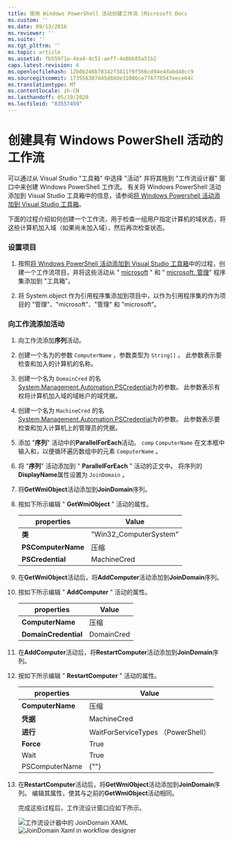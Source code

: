```yaml
---
title: 使用 Windows PowerShell 活动创建工作流 |Microsoft Docs
ms.custom: ''
ms.date: 09/13/2016
ms.reviewer: ''
ms.suite: ''
ms.tgt_pltfrm: ''
ms.topic: article
ms.assetid: fb55971a-4ea4-4c51-aeff-4e0bb05a51b2
caps.latest.revision: 6
ms.openlocfilehash: 12b0b246b78142f3811f9f566cd94e4dabd40cc9
ms.sourcegitcommit: 173556307d45d88de31086ce776770547eece64c
ms.translationtype: MT
ms.contentlocale: zh-CN
ms.lasthandoff: 05/19/2020
ms.locfileid: "83557459"
---
```

# <a name="creating-a-workflow-with-windows-powershell-activities"></a>创建具有 Windows PowerShell 活动的工作流

可以通过从 Visual Studio "工具箱" 中选择 "活动" 并将其拖到 "工作流设计器" 窗口中来创建 Windows PowerShell 工作流。 有关将 Windows PowerShell 活动添加到 Visual Studio 工具箱中的信息，请参阅[将 Windows Powershell 活动添加到 Visual Studio 工具箱](./adding-windows-powershell-activities-to-the-visual-studio-toolbox.md)。

下面的过程介绍如何创建一个工作流，用于检查一组用户指定计算机的域状态，将这些计算机加入域（如果尚未加入域），然后再次检查状态。

### <a name="setting-up-the-project"></a>设置项目

1. 按照[将 Windows PowerShell 活动添加到 Visual Studio 工具箱](./adding-windows-powershell-activities-to-the-visual-studio-toolbox.md)中的过程，创建一个工作流项目，并将这些活动从 " [microsoft](/dotnet/api/Microsoft.PowerShell.Activities) " 和 " [microsoft. 管理](/dotnet/api/Microsoft.PowerShell.Management.Activities)" 程序集添加到 "工具箱"。

2. 将 System.object 作为引用程序集添加到项目中，以作为引用程序集的作为项目的 "管理"、"microsoft"、"管理" 和 "microsoft"。

### <a name="adding-activities-to-the-workflow"></a>向工作流添加活动

1. 向工作流添加**序列**活动。

2. 创建一个名为的参数 `ComputerName` ，参数类型为 `String[]` 。 此参数表示要检查和加入的计算机的名称。

3. 创建一个名为 `DomainCred` 的名[System.Management.Automation.PSCredential](/dotnet/api/System.Management.Automation.PSCredential)为的参数。 此参数表示有权将计算机加入域的域帐户的域凭据。

4. 创建一个名为 `MachineCred` 的名[System.Management.Automation.PSCredential](/dotnet/api/System.Management.Automation.PSCredential)为的参数。 此参数表示要检查和加入计算机上的管理员的凭据。

5. 添加 "**序列**" 活动中的**ParallelForEach**活动。 `comp` `ComputerName` 在文本框中输入和，以便循环遍历数组中的元素 `ComputerName` 。

6. 将 "**序列**" 活动添加到 " **ParallelForEach** " 活动的正文中。 将序列的**DisplayName**属性设置为 `JoinDomain` 。

7. 将**GetWmiObject**活动添加到**JoinDomain**序列。

8. 按如下所示编辑 " **GetWmiObject** " 活动的属性。

   |properties|Value|
   |--------------|-----------|
   |**类**|"Win32_ComputerSystem"|
   |**PSComputerName**|压缩|
   |**PSCredential**|MachineCred|

9. 在**GetWmiObject**活动后，将**AddComputer**活动添加到**JoinDomain**序列。

10. 按如下所示编辑 " **AddComputer** " 活动的属性。

    |properties|Value|
    |--------------|-----------|
    |**ComputerName**|压缩|
    |**DomainCredential**|DomainCred|

11. 在**AddComputer**活动后，将**RestartComputer**活动添加到**JoinDomain**序列。

12. 按如下所示编辑 " **RestartComputer** " 活动的属性。

    |properties|Value|
    |--------------|-----------|
    |**ComputerName**|压缩|
    |**凭据**|MachineCred|
    |**进行**|WaitForServiceTypes （PowerShell）|
    |**Force**|True|
    |Wait|True|
    |PSComputerName|{""}|

13. 在**RestartComputer**活动后，将**GetWmiObject**活动添加到**JoinDomain**序列。 编辑其属性，使其与之前的**GetWmiObject**活动相同。

    完成这些过程后，工作流设计窗口应如下所示。

    ![工作流设计器中的 JoinDomain XAML ](media/creating-a-workflow-with-windows-powershell-activities/joindomainworkflow.png)
     ![JoinDomain Xaml in workflow designer](media/creating-a-workflow-with-windows-powershell-activities/joindomainworkflow.png "JoinDomainWorkflow")
